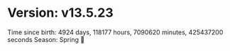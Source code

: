 # Version: v13.5.23
Time since birth: 4924 days, 118177 hours, 7090620 minutes, 425437200 seconds
Season: Spring 🌸
